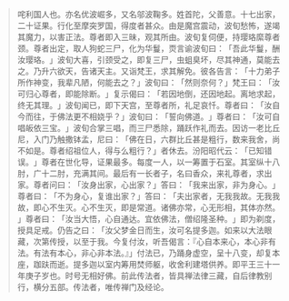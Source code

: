 > 咤利国人也。亦名优波崛多，又名邬波鞠多。姓首陀，父善意。十七出家，二十证果。行化至摩突罗国，得度者甚众。由是魔宫震动，波旬愁怖，遂竭其魔力，以害正法。尊者即入三昧，观其所由。波旬复伺便，持璎珞縻尊者颈。尊者出定，取人狗蛇三尸，化为华鬘，䎡言谕波旬曰：​「吾此华鬘，酬汝璎珞。​」波旬大喜，引颈受之，即复三尸，虫蛆臭坏，尽其神通，莫能去之。乃升六欲天，告诸天主。又诣梵王，求其解免。彼各告言：​「十力弟子所作神变，我辈凡陋，何能去之？​」波旬曰：​「然则奈何？​」梵王曰：​「汝可归心尊者，即能除断。​」复示偈曰：​「若因地倒，还因地起。离地求起，终无其理。​」波旬闻已，即下天宫，至尊者所，礼足哀忏。尊者曰：​「汝自今而往，于佛法更不相娆乎？​」波旬曰：​「誓向佛道。​」尊者曰：​「汝可自唱皈依三宝。​」波旬合掌三唱，而三尸悉除，踊跃作礼而去。因访一老比丘尼，入门乃触撒钵孟，尼曰：​「佛在日，六群比丘甚是粗行，数来我舍，尚不如是。尊者绍祖位人，得与么粗行？​」者休去。汾阳昭代云：​「已知错误。​」尊者在世化导，证果最多。每度一人，以一筹置于石室。其室纵十八肘，广十二肘，充满其间。最后有一长者子，名曰香众，来礼尊者，求出家。尊者问曰：​「汝身出家，心出家？​」答曰：​「我来出家，非为身心。​」尊者曰：​「不为身心，复谁出家？​」答曰：​「夫出家者，无我我故。无我我故，即心不生灭。心不生灭，即是常道。诸佛亦常，心无形相，其体亦然。​」尊者曰：​「汝当大悟，心自通达。宜依佛法，僧绍隆圣种。​」即为剃度，授具足戒。仍告之曰：​「汝父梦金日而生，汝可名提多迦。如来以大法眼藏，次第传授，以至于我。今复付汝，听吾偈言：『心自本来心，本心非有法。有法有本心，非心非本法。』」付法已，乃踊身虚空，呈十八变，却复本座，跏趺而逝。提多迦以室内筹用焚师躯，收舍利建塔供养。即平王三十一年庚子岁也。时号无相好佛。前此传法者，皆具禅法律三藏，自后律教别行，横分五部。传法者，唯传禅门及经论。


